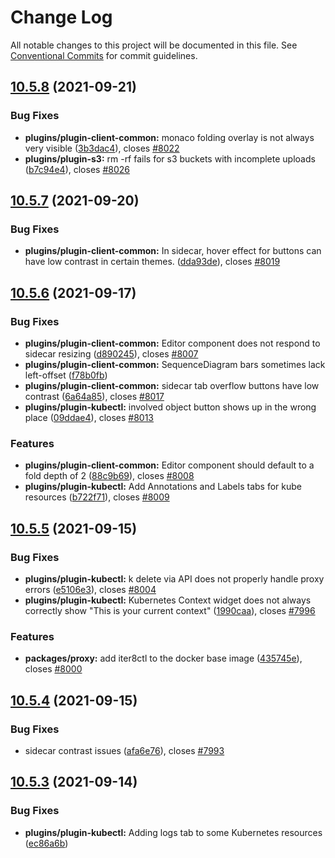 # Change Log

All notable changes to this project will be documented in this file.
See [Conventional Commits](https://conventionalcommits.org) for commit guidelines.

## [10.5.8](https://github.com/IBM/kui/compare/v10.5.7...v10.5.8) (2021-09-21)

### Bug Fixes

- **plugins/plugin-client-common:** monaco folding overlay is not always very visible ([3b3dac4](https://github.com/IBM/kui/commit/3b3dac4)), closes [#8022](https://github.com/IBM/kui/issues/8022)
- **plugins/plugin-s3:** rm -rf fails for s3 buckets with incomplete uploads ([b7c94e4](https://github.com/IBM/kui/commit/b7c94e4)), closes [#8026](https://github.com/IBM/kui/issues/8026)

## [10.5.7](https://github.com/IBM/kui/compare/v10.5.6...v10.5.7) (2021-09-20)

### Bug Fixes

- **plugins/plugin-client-common:** In sidecar, hover effect for buttons can have low contrast in certain themes. ([dda93de](https://github.com/IBM/kui/commit/dda93de)), closes [#8019](https://github.com/IBM/kui/issues/8019)

## [10.5.6](https://github.com/IBM/kui/compare/v10.5.5...v10.5.6) (2021-09-17)

### Bug Fixes

- **plugins/plugin-client-common:** Editor component does not respond to sidecar resizing ([d890245](https://github.com/IBM/kui/commit/d890245)), closes [#8007](https://github.com/IBM/kui/issues/8007)
- **plugins/plugin-client-common:** SequenceDiagram bars sometimes lack left-offset ([f78b0fb](https://github.com/IBM/kui/commit/f78b0fb))
- **plugins/plugin-client-common:** sidecar tab overflow buttons have low contrast ([6a64a85](https://github.com/IBM/kui/commit/6a64a85)), closes [#8017](https://github.com/IBM/kui/issues/8017)
- **plugins/plugin-kubectl:** involved object button shows up in the wrong place ([09ddae4](https://github.com/IBM/kui/commit/09ddae4)), closes [#8013](https://github.com/IBM/kui/issues/8013)

### Features

- **plugins/plugin-client-common:** Editor component should default to a fold depth of 2 ([88c9b69](https://github.com/IBM/kui/commit/88c9b69)), closes [#8008](https://github.com/IBM/kui/issues/8008)
- **plugins/plugin-kubectl:** Add Annotations and Labels tabs for kube resources ([b722f71](https://github.com/IBM/kui/commit/b722f71)), closes [#8009](https://github.com/IBM/kui/issues/8009)

## [10.5.5](https://github.com/IBM/kui/compare/v10.5.4...v10.5.5) (2021-09-15)

### Bug Fixes

- **plugins/plugin-kubectl:** k delete via API does not properly handle proxy errors ([e5106e3](https://github.com/IBM/kui/commit/e5106e3)), closes [#8004](https://github.com/IBM/kui/issues/8004)
- **plugins/plugin-kubectl:** Kubernetes Context widget does not always correctly show "This is your current context" ([1990caa](https://github.com/IBM/kui/commit/1990caa)), closes [#7996](https://github.com/IBM/kui/issues/7996)

### Features

- **packages/proxy:** add iter8ctl to the docker base image ([435745e](https://github.com/IBM/kui/commit/435745e)), closes [#8000](https://github.com/IBM/kui/issues/8000)

## [10.5.4](https://github.com/IBM/kui/compare/v10.5.3...v10.5.4) (2021-09-15)

### Bug Fixes

- sidecar contrast issues ([afa6e76](https://github.com/IBM/kui/commit/afa6e76)), closes [#7993](https://github.com/IBM/kui/issues/7993)

## [10.5.3](https://github.com/IBM/kui/compare/v10.5.2...v10.5.3) (2021-09-14)

### Bug Fixes

- **plugins/plugin-kubectl:** Adding logs tab to some Kubernetes resources ([ec86a6b](https://github.com/IBM/kui/commit/ec86a6b))
